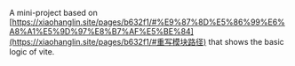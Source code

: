 A mini-project based on [https://xiaohanglin.site/pages/b632f1/#%E9%87%8D%E5%86%99%E6%A8%A1%E5%9D%97%E8%B7%AF%E5%BE%84](https://xiaohanglin.site/pages/b632f1/#重写模块路径) that shows the basic logic of vite. 
